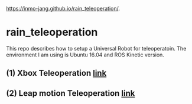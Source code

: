https://inmo-jang.github.io/rain_teleoperation/.

# rain_teleoperation

This repo describes how to setup a Universal Robot for teleoperatoin. The environment I am using is Ubuntu 16.04 and ROS Kinetic version.  

## (1) Xbox Teleoperation [link](https://github.com/inmo-jang/rain_teleoperation/blob/master/xbox_teleop.md)

## (2) Leap motion Teleoperation [link](https://github.com/inmo-jang/rain_teleoperation/blob/master/leapmotion_teleop.md)
